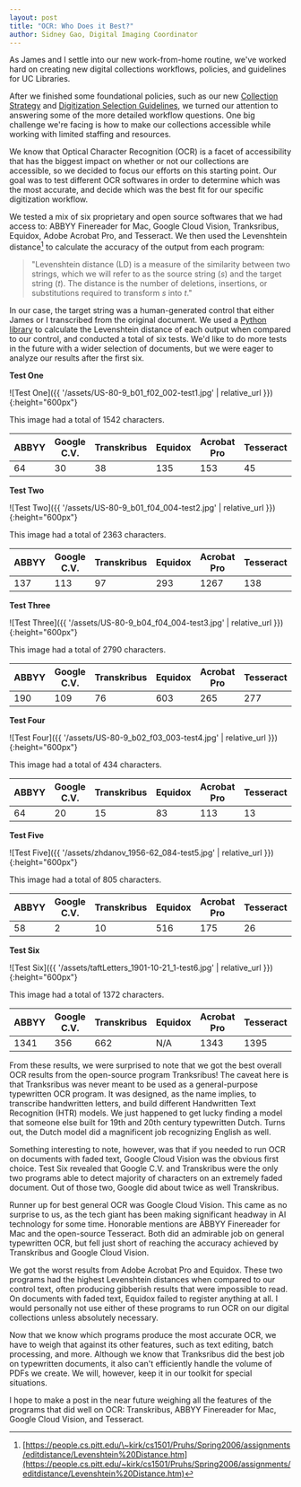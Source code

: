 ```yaml
---
layout: post
title: "OCR: Who Does it Best?"
author: Sidney Gao, Digital Imaging Coordinator
---
```


As James and I settle into our new work-from-home routine, we've worked
hard on creating new digital collections workflows, policies, and
guidelines for UC Libraries.

After we finished some foundational policies, such as our new [Collection Strategy](/collection-strategy.md)
and [Digitization Selection Guidelines](/digitization-selection-guidelines.md),
we turned our attention to answering some of the more detailed workflow questions.
One big challenge we're facing is how to make our collections accessible
while working with limited staffing and resources.

We know that Optical Character Recognition (OCR) is a facet of
accessibility that has the biggest impact on whether or not our
collections are accessible, so we decided to focus our efforts on this
starting point. Our goal was to test different OCR softwares in order to
determine which was the most accurate, and decide which was the best fit
for our specific digitization workflow.

We tested a mix of six proprietary and open source softwares that we
had access to: ABBYY Finereader for Mac, Google Cloud Vision,
Tranksribus, Equidox, Adobe Acrobat Pro, and Tesseract. We then used the
Levenshtein distance[^1] to calculate the accuracy of the output from
each program:

> "Levenshtein distance (LD) is a measure of the similarity between two
> strings, which we will refer to as the source string (*s*) and the
> target string (*t*). The distance is the number of deletions,
> insertions, or substitutions required to transform *s* into *t*."

In our case, the target string was a human-generated control that either
James or I transcribed from the original document. We used a [Python
library](https://pypi.org/project/python-Levenshtein/) to calculate the Levenshtein distance of each output when
compared to our control, and conducted a total of six tests. We'd like
to do more tests in the future with a wider selection of documents, but
we were eager to analyze our results after the first six.

**Test One**

![Test One]({{ '/assets/US-80-9_b01_f02_002-test1.jpg' | relative_url }}){:height="600px"}

This image had a total of 1542 characters.

  | ABBYY   | Google C.V.   | Transkribus   | Equidox   | Acrobat Pro   | Tesseract  |
  | ------- | ------------- | ------------- | --------- | ------------- | -----------|
  | 64      | 30            | 38            | 135       | 153           | 45         |

**Test Two**

![Test Two]({{ '/assets/US-80-9_b01_f04_004-test2.jpg' | relative_url }}){:height="600px"}

This image had a total of 2363 characters.

  | ABBYY   | Google C.V.   | Transkribus   | Equidox   | Acrobat Pro   | Tesseract  |
  | ------- | ------------- | ------------- | --------- | ------------- | -----------|
  | 137     | 113           | 97            | 293       | 1267          | 138        |  

**Test Three**

![Test Three]({{ '/assets/US-80-9_b04_f04_004-test3.jpg' | relative_url }}){:height="600px"}

This image had a total of 2790 characters.

  | ABBYY   | Google C.V.   | Transkribus   | Equidox   | Acrobat Pro   | Tesseract  |
  | ------- | ------------- | ------------- | --------- | ------------- | -----------|
  | 190     | 109           | 76            | 603       | 265           | 277        |

**Test Four**

![Test Four]({{ '/assets/US-80-9_b02_f03_003-test4.jpg' | relative_url }}){:height="600px"}

This image had a total of 434 characters.

  | ABBYY   | Google C.V.   | Transkribus   | Equidox   | Acrobat Pro   | Tesseract  |
  | ------- | ------------- | ------------- | --------- | ------------- | -----------|
  | 64      | 20            | 15            | 83        | 113           | 13         |

**Test Five**

![Test Five]({{ '/assets/zhdanov_1956-62_084-test5.jpg' | relative_url }}){:height="600px"}

This image had a total of 805 characters.

  | ABBYY   | Google C.V.   | Transkribus   | Equidox   | Acrobat Pro   | Tesseract  |
  | ------- | ------------- | ------------- | --------- | ------------- | -----------|
  | 58      | 2             | 10            | 516       | 175           | 26         |

**Test Six**

![Test Six]({{ '/assets/taftLetters_1901-10-21_1-test6.jpg' | relative_url }}){:height="600px"}

This image had a total of 1372 characters.

  | ABBYY   | Google C.V.   | Transkribus   | Equidox   | Acrobat Pro   | Tesseract  |
  | ------- | ------------- | ------------- | --------- | ------------- | -----------|
  | 1341    | 356           | 662           | N/A       | 1343          | 1395       |

From these results, we were surprised to note that we got the best overall OCR
results from the open-source program Tranksribus! The caveat here is
that Tranksribus was never meant to be used as a general-purpose
typewritten OCR program. It was designed, as the name implies, to
transcribe handwritten letters, and build different Handwritten Text
Recognition (HTR) models. We just happened to get lucky finding a model
that someone else built for 19th and 20th century typewritten Dutch.
Turns out, the Dutch model did a magnificent job recognizing English as
well.

Something interesting to note, however, was that if you needed to run OCR
on documents with faded text, Google Cloud Vision was the obvious first choice.
Test Six revealed that Google C.V. and Transkribus were the only two
programs able to detect majority of characters on an extremely faded document.
Out of those two, Google did about twice as well Transkribus.

Runner up for best general OCR was Google Cloud Vision. This came as no
surprise to us, as the tech giant has been making significant headway in AI
technology for some time. Honorable mentions are ABBYY Finereader for
Mac and the open-source Tesseract. Both did an admirable job on general
typewritten OCR, but fell just short of reaching the accuracy achieved
by Transkribus and Google Cloud Vision.

We got the worst results from Adobe Acrobat Pro and Equidox. These two
programs had the highest Levenshtein distances when compared to our
control text, often producing gibberish results that were impossible to
read. On documents with faded text, Equidox failed to register anything at all.
I would personally not use either of these programs to run OCR on
our digital collections unless absolutely necessary.

Now that we know which programs produce the most accurate OCR, we have
to weigh that against its other features, such as text editing, batch
processing, and more. Although we know that Tranksribus did the best job
on typewritten documents, it also can't efficiently handle the volume of
PDFs we create. We will, however, keep it in our toolkit for special
situations.

I hope to make a post in the near future weighing all the features of
the programs that did well on OCR: Transkribus, ABBYY Finereader for
Mac, Google Cloud Vision, and Tesseract.

[^1]: [https://people.cs.pitt.edu/\~kirk/cs1501/Pruhs/Spring2006/assignments/editdistance/Levenshtein%20Distance.htm](https://people.cs.pitt.edu/~kirk/cs1501/Pruhs/Spring2006/assignments/editdistance/Levenshtein%20Distance.htm)
